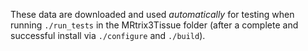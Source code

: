 These data are downloaded and used _automatically_ for testing when running `./run_tests` in the MRtrix3Tissue folder (after a complete and successful install via `./configure` and `./build`).
